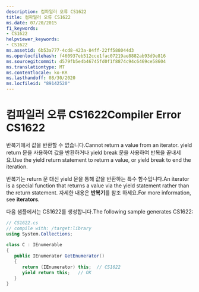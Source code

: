 ```yaml
---
description: 컴파일러 오류 CS1622
title: 컴파일러 오류 CS1622
ms.date: 07/20/2015
f1_keywords:
- CS1622
helpviewer_keywords:
- CS1622
ms.assetid: 6b53a777-4cd8-423a-84ff-22ff588044d3
ms.openlocfilehash: f460937eb512cce1fac07219ae8882ab93d9e816
ms.sourcegitcommit: d579fb5e4b46745fd0f1f8874c94c6469ce58604
ms.translationtype: MT
ms.contentlocale: ko-KR
ms.lasthandoff: 08/30/2020
ms.locfileid: "89142520"
---
```

# <a name="compiler-error-cs1622"></a><span data-ttu-id="cd705-103">컴파일러 오류 CS1622</span><span class="sxs-lookup"><span data-stu-id="cd705-103">Compiler Error CS1622</span></span>
<span data-ttu-id="cd705-104">반복기에서 값을 반환할 수 없습니다.</span><span class="sxs-lookup"><span data-stu-id="cd705-104">Cannot return a value from an iterator.</span></span> <span data-ttu-id="cd705-105">yield return 문을 사용하여 값을 반환하거나 yield break 문을 사용하여 반복을 끝내세요.</span><span class="sxs-lookup"><span data-stu-id="cd705-105">Use the yield return statement to return a value, or yield break to end the iteration.</span></span>  
  
 <span data-ttu-id="cd705-106">반복기는 return 문 대신 yield 문을 통해 값을 반환하는 특수 함수입니다.</span><span class="sxs-lookup"><span data-stu-id="cd705-106">An iterator is a special function that returns a value via the yield statement rather than the return statement.</span></span> <span data-ttu-id="cd705-107">자세한 내용은 **반복기**를 참조 하세요.</span><span class="sxs-lookup"><span data-stu-id="cd705-107">For more information, see **iterators**.</span></span>  
  
 <span data-ttu-id="cd705-108">다음 샘플에서는 CS1622를 생성합니다.</span><span class="sxs-lookup"><span data-stu-id="cd705-108">The following sample generates CS1622:</span></span>  
  
```csharp  
// CS1622.cs  
// compile with: /target:library  
using System.Collections;  
  
class C : IEnumerable  
{  
   public IEnumerator GetEnumerator()  
   {  
      return (IEnumerator) this;  // CS1622  
      yield return this;   // OK  
   }  
}  
```
